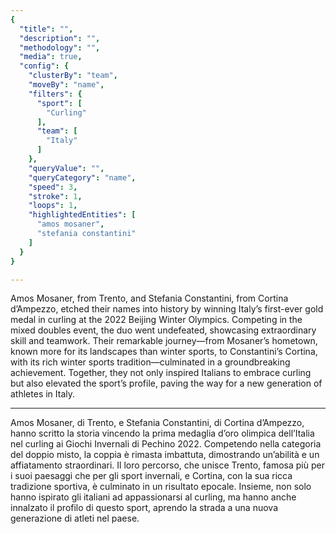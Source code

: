 ```yaml
---
{
  "title": "",
  "description": "",
  "methodology": "",
  "media": true,
  "config": {
    "clusterBy": "team",
    "moveBy": "name",
    "filters": {
      "sport": [
        "Curling"
      ],
      "team": [
        "Italy"
      ]
    },
    "queryValue": "",
    "queryCategory": "name",
    "speed": 3,
    "stroke": 1,
    "loops": 1,
    "highlightedEntities": [
      "amos mosaner",
      "stefania constantini"
    ]
  }
}

---
```


Amos Mosaner, from Trento, and Stefania Constantini, from Cortina d’Ampezzo, etched their names into history by winning Italy’s first-ever gold medal in curling at the 2022 Beijing Winter Olympics. Competing in the mixed doubles event, the duo went undefeated, showcasing extraordinary skill and teamwork. Their remarkable journey—from Mosaner’s hometown, known more for its landscapes than winter sports, to Constantini’s Cortina, with its rich winter sports tradition—culminated in a groundbreaking achievement. Together, they not only inspired Italians to embrace curling but also elevated the sport’s profile, paving the way for a new generation of athletes in Italy.

---

Amos Mosaner, di Trento, e Stefania Constantini, di Cortina d’Ampezzo, hanno scritto la storia vincendo la prima medaglia d’oro olimpica dell’Italia nel curling ai Giochi Invernali di Pechino 2022. Competendo nella categoria del doppio misto, la coppia è rimasta imbattuta, dimostrando un’abilità e un affiatamento straordinari. Il loro percorso, che unisce Trento, famosa più per i suoi paesaggi che per gli sport invernali, e Cortina, con la sua ricca tradizione sportiva, è culminato in un risultato epocale. Insieme, non solo hanno ispirato gli italiani ad appassionarsi al curling, ma hanno anche innalzato il profilo di questo sport, aprendo la strada a una nuova generazione di atleti nel paese.
